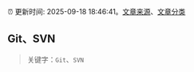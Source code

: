 :alarm_clock: 更新时间: 2025-09-18 18:46:41。[文章来源](/README.md)、[文章分类](/TAGS.md)

## Git、SVN


> 关键字：`Git`、`SVN`



